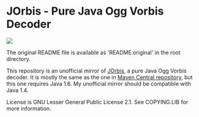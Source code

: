 # JOrbis - Pure Java Ogg Vorbis Decoder
[![](https://jitpack.io/v/NullNoname/jorbis.svg)](https://jitpack.io/#NullNoname/jorbis)

The original README file is available as 'README.original' in the root directory.

This repository is an unofficial mirror of [JOrbis](http://www.jcraft.com/jorbis/), a pure Java Ogg Vorbis decoder.
It is mostly the same as the one in [Maven Central repository](https://mvnrepository.com/artifact/org.jcraft/jorbis/0.0.17), but this one requires Java 1.6. My unofficial mirror should be compatible with Java 1.4.

License is GNU Lesser General Public License 2.1. See COPYING.LIB for more information.

